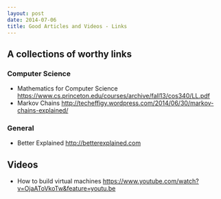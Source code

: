 ```yaml
---
layout: post
date: 2014-07-06
title: Good Articles and Videos - Links
---
```


## A collections of worthy links

### Computer Science

* Mathematics for Computer Science <https://www.cs.princeton.edu/courses/archive/fall13/cos340/LL.pdf>
* Markov Chains <http://techeffigy.wordpress.com/2014/06/30/markov-chains-explained/>

### General

* Better Explained <http://betterexplained.com>

## Videos

* How to build virtual machines <https://www.youtube.com/watch?v=OjaAToVkoTw&feature=youtu.be>

